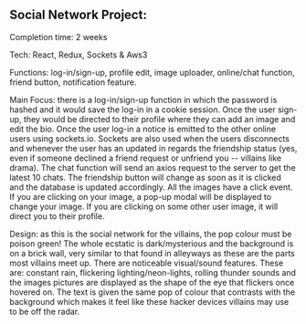 ## Social Network Project:

Completion time: 2 weeks

Tech: React, Redux, Sockets & Aws3

Functions:
log-in/sign-up, profile edit, image uploader, online/chat function, friend button, notification feature.

Main Focus:
there is a log-in/sign-up function in which the password is hashed and it would save the log-in in a cookie session.
Once the user sign-up, they would be directed to their profile where they can add an image and edit the bio.
Once the user log-in a notice is emitted to the other online users using sockets.io.
Sockets are also used when the users disconnects and whenever the user has an updated in regards the friendship status (yes, even if someone declined a friend request or unfriend you -- villains like drama).
The chat function will send an axios request to the server to get the latest 10 chats. The friendship button will change as soon as it is clicked and the database is updated accordingly.
All the images have a click event. If you are clicking on your image, a pop-up modal will be displayed to change your image.
If you are clicking on some other user image, it will direct you to their profile.


Design:
as this is the social network for the villains, the pop colour must be poison green!
The whole ecstatic is dark/mysterious and the background is on a brick wall, very similar to that found in alleyways as these are the parts most villains meet up.
There are noticeable visual/sound features.
These are: constant rain, flickering lighting/neon-lights, rolling thunder sounds and the images pictures are displayed as the shape of the eye that flickers once hovered on.
The text is given the same pop of colour that contrasts with the background which makes it feel like these hacker
devices villains may use to be off the radar.
